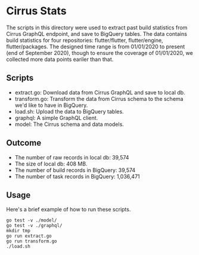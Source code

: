 # Cirrus Stats

The scripts in this directory were used to extract past build statistics from Cirrus GraphQL endpoint, and save to
BigQuery tables. The data contains build statistics for four repositories: flutter/flutter, flutter/engine,
flutter/packages. The designed time range is from 01/01/2020 to present (end of September 2020),
though to ensure the coverage of 01/01/2020, we collected more data points eariler than that.

## Scripts

* extract.go: Download data from Cirrus GraphQL and save to local db.
* transform.go: Transform the data from Cirrus schema to the schema we'd like to have in BigQuery.
* load.sh: Upload the data to BigQuery tables.
* graphql: A simple GraphQL client.
* model: The Cirrus schema and data models.

## Outcome

* The number of raw records in local db: 39,574
* The size of local db: 408 MB.
* The number of build records in BigQuery: 39,574
* The number of task records in BigQuery: 1,036,471

## Usage

Here's a brief example of how to run these scripts.

```
go test -v ./model/
go test -v ./graphql/
mkdir tmp
go run extract.go
go run transform.go
./load.sh
```
